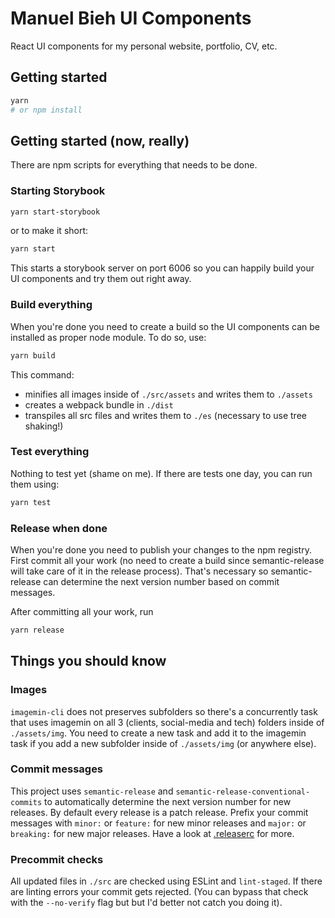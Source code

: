 # Manuel Bieh UI Components

React UI components for my personal website, portfolio, CV, etc.

## Getting started

```sh
yarn
# or npm install
```

## Getting started (now, really)

There are npm scripts for everything that needs to be done.

### Starting Storybook

```sh
yarn start-storybook
```

or to make it short:

```sh
yarn start
```

This starts a storybook server on port 6006 so you can happily build your UI components and try them out right away.

### Build everything

When you're done you need to create a build so the UI components can be installed as proper node module. To do so, use:

```sh
yarn build
```

This command:

-   minifies all images inside of `./src/assets` and writes them to `./assets`
-   creates a webpack bundle in `./dist`
-   transpiles all src files and writes them to `./es` (necessary to use tree shaking!)

### Test everything

Nothing to test yet (shame on me). If there are tests one day, you can run them using:

```sh
yarn test
```

### Release when done

When you're done you need to publish your changes to the npm registry. First commit all your work (no need to create a build since semantic-release will take care of it in the release process). That's necessary so semantic-release can determine the next version number based on commit messages.

After committing all your work, run

```sh
yarn release
```

## Things you should know

### Images

`imagemin-cli` does not preserves subfolders so there's a concurrently task that uses imagemin on all 3 (clients, social-media and tech) folders inside of `./assets/img`. You need to create a new task and add it to the imagemin task if you add a new subfolder inside of `./assets/img` (or anywhere else).

### Commit messages

This project uses `semantic-release` and `semantic-release-conventional-commits` to automatically determine the next version number for new releases. By default every release is a patch release. Prefix your commit messages with `minor:` or `feature:` for new minor releases and `major:` or `breaking:` for new major releases. Have a look at [.releaserc](.releaserc) for more.

### Precommit checks

All updated files in `./src` are checked using ESLint and `lint-staged`. If there are linting errors your commit gets rejected. (You can bypass that check with the `--no-verify` flag but but I'd better not catch you doing it).
